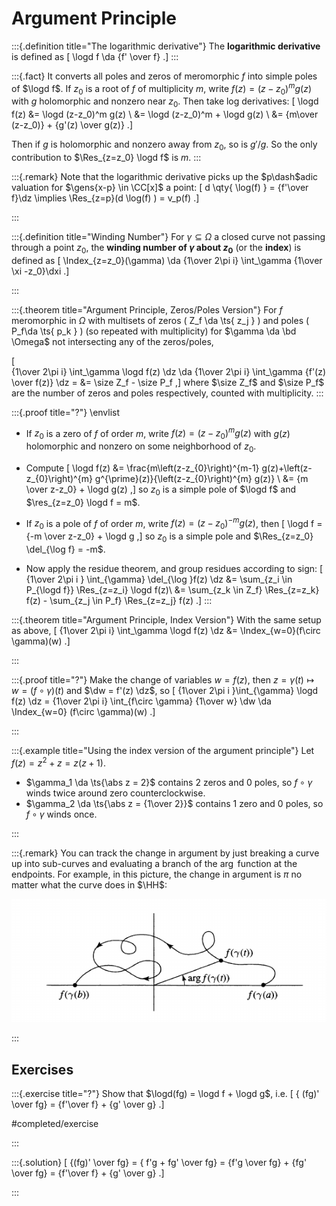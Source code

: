 # Argument Principle

:::{.definition title="The logarithmic derivative"}
The **logarithmic derivative** is defined as 
\[
\logd f \da {f' \over f}
.\]
:::

:::{.fact}
It converts all poles and zeros of meromorphic $f$ into simple poles of $\logd f$.
If $z_0$ is a root of $f$ of multiplicity $m$, write $f(z) = (z-z_0)^m g(z)$ with $g$ holomorphic and nonzero near $z_0$.
Then take log derivatives:
\[
\logd f(z) 
&= \logd (z-z_0)^m g(z) \\
&= \logd (z-z_0)^m + \logd g(z) \\
&= {m\over (z-z_0)} + {g'(z) \over g(z)}
.\]

Then if $g$ is holomorphic and nonzero away from $z_0$, so is $g'/g$.
So the only contribution to $\Res_{z=z_0} \logd f$ is $m$.
:::

:::{.remark}
Note that the logarithmic derivative picks up the $p\dash$adic valuation for $\gens{x-p} \in \CC[x]$ a point:
\[
d \qty{ \log(f) } = {f'\over f}\dz  \implies \Res_{z=p}(d \log(f) ) = v_p(f)
.\]

:::

:::{.definition title="Winding Number"}
For $\gamma \subseteq \Omega$ a closed curve not passing through a point $z_0$, the **winding number of $\gamma$ about $z_0$** (or the **index**) is defined as
\[
\Index_{z=z_0}(\gamma) \da {1\over 2\pi i} \int_\gamma {1\over \xi -z_0}\dxi
.\]

:::

:::{.theorem title="Argument Principle, Zeros/Poles Version"}
For $f$ meromorphic in $\Omega$ with multisets of zeros \( Z_f \da \ts{ z_j } \) and poles \( P_f\da \ts{ p_k } \) (so repeated with multiplicity) 
for $\gamma \da \bd \Omega$ not intersecting any of the zeros/poles,

\[  
{1\over 2\pi i} \int_\gamma \logd f(z) \dz
\da {1\over 2\pi i} \int_\gamma {f'(z) \over f(z)} \dz =
&= \size Z_f - \size P_f
,\]
where $\size Z_f$ and $\size P_f$ are the number of zeros and poles respectively, counted with multiplicity.
:::

:::{.proof title="?"}
\envlist

- If $z_0$ is a zero of $f$ of order $m$, write $f(z) = (z-z_0)^m g(z)$ with $g(z)$ holomorphic and nonzero on some neighborhood of $z_0$.
- Compute
\[
\logd f(z)
&=
\frac{m\left(z-z_{0}\right)^{m-1} g(z)+\left(z-z_{0}\right)^{m} g^{\prime}(z)}{\left(z-z_{0}\right)^{m} g(z)} \\
&= {m \over z-z_0} + \logd g(z)
,\]
so $z_0$ is a simple pole of $\logd f$ and $\res_{z=z_0} \logd f = m$.

- If $z_0$ is a pole of $f$ of order $m$, write $f(z) = (z-z_0)^{-m} g(z)$, then
\[
\logd f = {-m \over z-z_0} + \logd g
,\]
  so $z_0$ is a simple pole and $\Res_{z=z_0} \del_{\log f} = -m$.

- Now apply the residue theorem, and group residues according to sign:
\[
{1\over 2\pi i } \int_{\gamma} \del_{\log }f(z) \dz 
&= \sum_{z_i \in P_{\logd f}} \Res_{z=z_i} \logd f(z)\\
&= \sum_{z_k \in Z_f} \Res_{z=z_k} f(z) - \sum_{z_j \in P_f} \Res_{z=z_j} f(z)
.\]
:::

:::{.theorem title="Argument Principle, Index Version"}
With the same setup as above, 
\[
{1\over 2\pi i} \int_\gamma \logd f(z) \dz
&= \Index_{w=0}(f\circ \gamma)(w)
.\]


:::

:::{.proof title="?"}
Make the change of variables $w = f(z)$, then $z=\gamma(t) \mapsto w = (f\circ \gamma)(t)$ and $\dw = f'(z) \dz$, so
\[
{1\over 2\pi i }\int_{\gamma} \logd f(z) \dz 
= {1\over 2\pi i} \int_{f\circ \gamma} {1\over w} \dw \da \Index_{w=0} (f\circ \gamma)(w)
.\]


:::

:::{.example title="Using the index version of the argument principle"}
Let $f(z) = z^2 + z = z(z+1)$.

- $\gamma_1 \da \ts{\abs z = 2}$ contains 2 zeros and 0 poles, so $f\circ \gamma$ winds twice around zero counterclockwise.
- $\gamma_2 \da \ts{\abs z = {1\over 2}}$ contains 1 zero and 0 poles, so $f\circ \gamma$ winds once.

:::

:::{.remark}
You can track the change in argument by just breaking a curve up into sub-curves and evaluating a branch of the $\arg$ function at the endpoints.
For example, in this picture, the change in argument is $\pi$ no matter what the curve does in $\HH$:

![](figures/2021-12-10_18-06-04.png)

:::

## Exercises

:::{.exercise title="?"}
Show that $\logd(fg) = \logd f + \logd g$, i.e. 
\[
{ (fg)' \over fg} = {f'\over f} + {g' \over g}
.\]

#completed/exercise

:::

:::{.solution}
\[
{(fg)' \over fg} = { f'g + fg' \over fg} = {f'g \over fg} + {fg' \over fg} = {f'\over f} + {g' \over g}
.\]

:::
